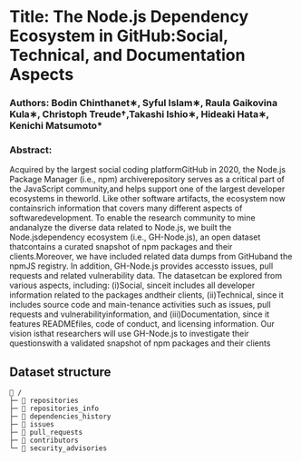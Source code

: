 # Title: The Node.js Dependency Ecosystem in GitHub:Social, Technical, and Documentation Aspects
### Authors: Bodin Chinthanet∗, Syful Islam∗, Raula Gaikovina Kula∗, Christoph Treude†,Takashi Ishio∗, Hideaki Hata∗, Kenichi Matsumoto*

### Abstract: 
Acquired   by   the   largest   social   coding   platformGitHub in 2020, the Node.js Package Manager (i.e., npm) archiverepository serves as a critical part of the JavaScript community,and helps support one of the largest developer ecosystems in theworld. Like other software artifacts, the ecosystem now containsrich  information  that  covers  many  different  aspects  of  softwaredevelopment.  To  enable  the  research  community  to  mine  andanalyze the diverse data related to Node.js, we built the Node.jsdependency  ecosystem  (i.e.,  GH-Node.js),  an  open  dataset  thatcontains  a  curated  snapshot  of  npm  packages  and  their  clients.Moreover,  we  have  included  related  data  dumps  from  GitHuband the npmJS registry. In addition, GH-Node.js provides accessto issues, pull requests and related vulnerability data. The datasetcan be explored from various aspects, including: (i)Social, sinceit includes all developer information related to the packages andtheir clients, (ii)Technical, since it includes source code and main-tenance  activities  such  as  issues,  pull  requests  and  vulnerabilityinformation, and (iii)Documentation, since it features READMEfiles,  code  of  conduct,  and  licensing  information.  Our  vision  isthat researchers will use GH-Node.js to investigate their questionswith  a  validated  snapshot  of  npm  packages  and  their  clients

## Dataset structure

```
📁 /
├─ 📁 repositories 
├─ 📁 repositories_info
├─ 📁 dependencies_history
├─ 📁 issues
├─ 📁 pull_requests
├─ 📁 contributors
└─ 📁 security_advisories
```
